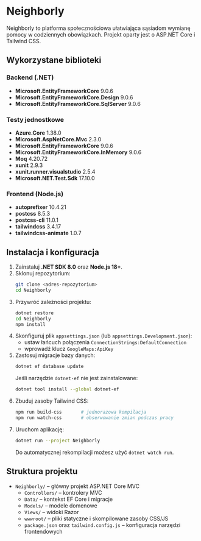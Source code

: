 # Neighborly

Neighborly to platforma społecznościowa ułatwiająca sąsiadom wymianę pomocy w codziennych obowiązkach. Projekt oparty jest o ASP.NET Core i Tailwind CSS.

## Wykorzystane biblioteki

### Backend (.NET)
- **Microsoft.EntityFrameworkCore** 9.0.6
- **Microsoft.EntityFrameworkCore.Design** 9.0.6
- **Microsoft.EntityFrameworkCore.SqlServer** 9.0.6

### Testy jednostkowe
- **Azure.Core** 1.38.0
- **Microsoft.AspNetCore.Mvc** 2.3.0
- **Microsoft.EntityFrameworkCore** 9.0.6
- **Microsoft.EntityFrameworkCore.InMemory** 9.0.6
- **Moq** 4.20.72
- **xunit** 2.9.3
- **xunit.runner.visualstudio** 2.5.4
- **Microsoft.NET.Test.Sdk** 17.10.0

### Frontend (Node.js)
- **autoprefixer** 10.4.21
- **postcss** 8.5.3
- **postcss-cli** 11.0.1
- **tailwindcss** 3.4.17
- **tailwindcss-animate** 1.0.7

## Instalacja i konfiguracja

1. Zainstaluj **.NET SDK 8.0** oraz **Node.js 18+**.
2. Sklonuj repozytorium:
   ```bash
   git clone <adres-repozytorium>
   cd Neighborly
   ```
3. Przywróć zależności projektu:
   ```bash
   dotnet restore
   cd Neighborly
   npm install
   ```
4. Skonfiguruj plik `appsettings.json` (lub `appsettings.Development.json`):
   - ustaw łańcuch połączenia `ConnectionStrings:DefaultConnection`
   - wprowadź klucz `GoogleMaps:ApiKey`
5. Zastosuj migracje bazy danych:
   ```bash
   dotnet ef database update
   ```
   Jeśli narzędzie `dotnet-ef` nie jest zainstalowane:
   ```bash
   dotnet tool install --global dotnet-ef
   ```
6. Zbuduj zasoby Tailwind CSS:
   ```bash
   npm run build-css       # jednorazowa kompilacja
   npm run watch-css       # obserwowanie zmian podczas pracy
   ```
7. Uruchom aplikację:
   ```bash
   dotnet run --project Neighborly
   ```
   Do automatycznej rekompilacji możesz użyć `dotnet watch run`.

## Struktura projektu
- `Neighborly/` – główny projekt ASP.NET Core MVC
  - `Controllers/` – kontrolery MVC
  - `Data/` – kontekst EF Core i migracje
  - `Models/` – modele domenowe
  - `Views/` – widoki Razor
  - `wwwroot/` – pliki statyczne i skompilowane zasoby CSS/JS
  - `package.json` oraz `tailwind.config.js` – konfiguracja narzędzi frontendowych

